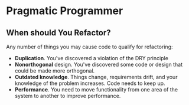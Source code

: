 # Pragmatic Programmer

## When should You Refactor?

Any number of things you may cause code to qualify for refactoring:

* **Duplication**. You've discovered a violation of the DRY principle
* **Nonorthogonal** design. You've discovered some code or design that could be made more orthogonal.
* **Outdated knowledge**. Things change, requirements drift, and your knowledge of the problem increases. Code needs to keep up.
* **Performance**. You need to move functionality from one area of the system to another to improve performance.